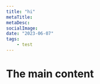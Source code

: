 ```yaml
---
title: "hi"
metaTitle:
metaDesc:
socialImage:
date: "2023-06-07"
tags:
    - test
---
```


# The main content
